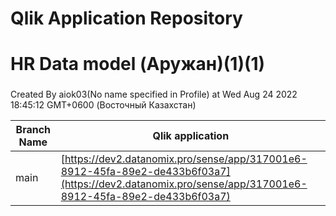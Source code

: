 # Qlik Application Repository 
# HR Data model (Аружан)(1)(1)
### 
Created By aiok03(No name specified in Profile) at Wed Aug 24 2022 18:45:12 GMT+0600 (Восточный Казахстан)

Branch Name|Qlik application
---|---
main|[https://dev2.datanomix.pro/sense/app/317001e6-8912-45fa-89e2-de433b6f03a7](https://dev2.datanomix.pro/sense/app/317001e6-8912-45fa-89e2-de433b6f03a7)